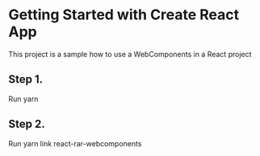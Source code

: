 # Getting Started with Create React App

This project is a sample how to use a WebComponents in a React project

## Step 1.
Run yarn

## Step 2.
Run yarn link react-rar-webcomponents